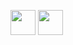[<img src="https://api.gitsponsors.com/api/badge/img?id=552392353" height="40">](https://api.gitsponsors.com/api/badge/link?p=sQ67/YgimBCBxINTWHJTw3Nnx3R6c8wzGSJH3hTb2cq63toeYi9ILY1VrASbsZj8GJGY3kY0Zvgl84XqWbHaTQ+SkfWmMtrmFKqVMsaL6A5Lr6LjHtpYhZEDqkFNUnn9ff56Kk9XRRXeUcCo6at1aw==)
[<img src="https://api.gitsponsors.com/api/badge/img?id=552392353" height="40">](https://api.gitsponsors.com/api/badge/link?p=sQ67/YgimBCBxINTWHJTw3Nnx3R6c8wzGSJH3hTb2cq63toeYi9ILY1VrASbsZj8GJGY3kY0Zvgl84XqWbHaTQ+SkfWmMtrmFKqVMsaL6A5Lr6LjHtpYhZEDqkFNUnn9ff56Kk9XRRXeUcCo6at1aw==)
